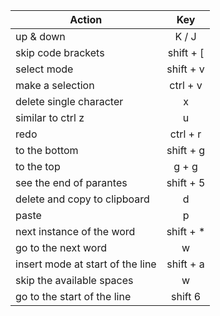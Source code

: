 | Action                           |    Key     |
| -------------------------------- | :--------: |
| up & down                        |   K / J    |
| skip code brackets               | shift + [  |
| select mode                      | shift + v  |
| make a selection                 |  ctrl + v  |
| delete single character          |     x      |
| similar to ctrl z                |     u      |
| redo                             |  ctrl + r  |
| to the bottom                    | shift + g  |
| to the top                       |   g + g    |
| see the end of parantes          | shift + 5  |
| delete and copy to clipboard     |     d      |
| paste                            |     p      |
| next instance of the word        | shift + \* |
| go to the next word              |     w      |
| insert mode at start of the line | shift + a  |
| skip the available spaces        |     w      |
| go to the start of the line      |  shift 6   |
